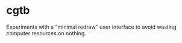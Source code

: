 # cgtb
Experiments with a "minimal redraw" user interface to avoid wasting computer resources on nothing.
